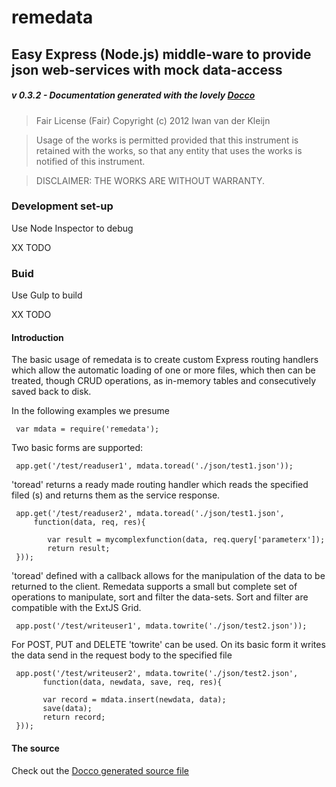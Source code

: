 remedata
========

## Easy Express (Node.js) middle-ware to provide json web-services with mock data-access

##### v 0.3.2 - Documentation generated with the lovely [Docco](http://jashkenas.github.com/docco/)

> Fair License (Fair)
> Copyright (c) 2012 Iwan van der Kleijn

> Usage of the works is permitted provided that this instrument is retained with the works, 
> so that any entity that uses the works is notified of this instrument.

> DISCLAIMER: THE WORKS ARE WITHOUT WARRANTY.

### Development set-up

Use Node Inspector to debug

XX TODO

### Buid

Use Gulp to build

XX TODO


#### Introduction

The basic usage of remedata is to create custom Express routing handlers which allow the automatic loading of one 
or more files, which then can be treated, though CRUD operations, as in-memory tables and consecutively saved back to
disk. 
  
In the following examples we presume 
 
     var mdata = require('remedata');
     
Two basic forms are supported: 

     app.get('/test/readuser1', mdata.toread('./json/test1.json'));

'toread' returns a ready made routing handler which reads the specified filed (s) and returns them as the service response.
     
     app.get('/test/readuser2', mdata.toread('./json/test1.json', 
         function(data, req, res){
    
            var result = mycomplexfunction(data, req.query['parameterx']);
            return result;
     }));
  
'toread' defined with a callback allows for the manipulation of the data to be returned to the client. Remedata supports a small but complete
set of operations to manipulate, sort and filter the data-sets. Sort and filter are compatible with the ExtJS Grid.   

     app.post('/test/writeuser1', mdata.towrite('./json/test2.json'));
  
For POST, PUT and DELETE 'towrite' can be used. On its basic form it writes the data send in the request body to the specified file  
 
     app.post('/test/writeuser2', mdata.towrite('./json/test2.json', 
           function(data, newdata, save, req, res){
       
           var record = mdata.insert(newdata, data);
           save(data);
           return record;
     }));

#### The source

Check out the [Docco generated source file](http://soyrochus.github.com/remedata/)
